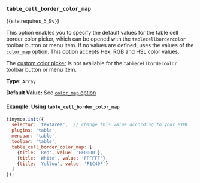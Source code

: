 ### `table_cell_border_color_map`

{{site.requires_5_9v}}

This option enables you to specify the default values for the table cell border color picker, which can be opened with the `tablecellbordercolor` toolbar button or menu item. If no values are defined, uses the values of the [`color_map` option]({{site.baseurl}}/plugins/opensource/table/#color_map). This option accepts Hex, RGB and HSL color values.

The [custom color picker]({{site.baseurl}}/configure/content-appearance/#custom_colors) is not available for the `tablecellbordercolor` toolbar button or menu item.

**Type:** `Array`

**Default Value:** See [`color_map` option]({{site.baseurl}}/plugins/opensource/table/#color_map)

#### Example: Using `table_cell_border_color_map`

```js
tinymce.init({
  selector: 'textarea',  // change this value according to your HTML
  plugins: 'table',
  menubar: 'table',
  toolbar: 'table',
  table_cell_border_color_map: [
    {title: 'Red', value: 'FF0000'},
    {title: 'White', value: 'FFFFFF'},
    {title: 'Yellow', value: 'F1C40F'}
  ]
});
```